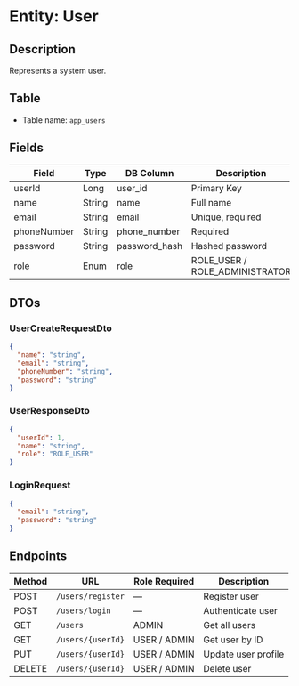 # Entity: User

## Description
Represents a system user.

## Table
- Table name: `app_users`

## Fields

| Field       | Type   | DB Column     | Description                    |
|-------------|--------|---------------|--------------------------------|
| userId      | Long   | user_id       | Primary Key                    |
| name        | String | name          | Full name                      |
| email       | String | email         | Unique, required               |
| phoneNumber | String | phone_number  | Required                       |
| password    | String | password_hash | Hashed password                |
| role        | Enum   | role          | ROLE_USER / ROLE_ADMINISTRATOR |

## DTOs

### UserCreateRequestDto

```json
{
  "name": "string",
  "email": "string",
  "phoneNumber": "string",
  "password": "string"
}
```

### UserResponseDto

```json
{
  "userId": 1,
  "name": "string",
  "role": "ROLE_USER"
}
```

### LoginRequest

```json
{
  "email": "string",
  "password": "string"
}
```

## Endpoints

| Method | URL                | Role Required | Description         |
|--------|--------------------|---------------|---------------------|
| POST   | `/users/register`  | —             | Register user       |
| POST   | `/users/login`     | —             | Authenticate user   |
| GET    | `/users`           | ADMIN         | Get all users       |
| GET    | `/users/{userId}`  | USER / ADMIN  | Get user by ID      |
| PUT    | `/users/{userId}`  | USER / ADMIN  | Update user profile |
| DELETE | `/users/{userId}`  | USER / ADMIN  | Delete user         |